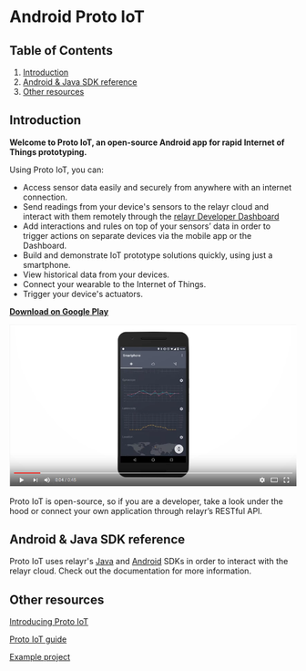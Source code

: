 # Android Proto IoT

## Table of Contents

1.  [Introduction](#introduction)
2.  [Android & Java SDK reference](#android--java-sdk-reference)
3.  [Other resources](#other-resources)

## Introduction

**Welcome to Proto IoT, an open-source Android app for rapid Internet of Things prototyping.**

Using Proto IoT, you can:

-  Access sensor data easily and securely from anywhere with an internet connection.
-  Send readings from your device's sensors to the relayr cloud and interact with them remotely through the [relayr Developer Dashboard](http://developer.relayr.io)
-  Add interactions and rules on top of your sensors’ data in order to trigger actions on separate devices via the mobile app or the Dashboard.
-  Build and demonstrate IoT prototype solutions quickly, using just a smartphone.
-  View historical data from your devices.
-  Connect your wearable to the Internet of Things.
-  Trigger your device's actuators.

[**Download on Google Play**](https://play.google.com/store/apps/details?id=io.relayr.iotsmartphone&hl=en)

[![Introducing Proto IoT for Android](video_tmb.png)](https://www.youtube.com/watch?v=s55vkryfQSY "Introducing Proto IoT for Android | relayr")

Proto IoT is open-source, so if you are a developer, take a look under the hood or connect your own application through relayr’s RESTful API.

## Android & Java SDK reference

Proto IoT uses relayr's [Java]() and [Android]() SDKs in order to interact with the relayr cloud. Check out the documentation for more information.

## 

## Other resources

[Introducing Proto IoT](http://blog.relayr.io/engineering/introducing-proto-iot-for-android)

[Proto IoT guide](http://blog.relayr.io/engineering/iot-smartphone-guide)

[Example project](https://github.com/bernardpletikosa/droidcon-workshop-2016)